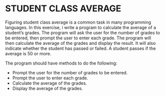 STUDENT CLASS AVERAGE 
=====================

Figuring student class average is a common task in many programming languages. In this exercise, i write a program to calculate the average of a student’s grades. The program will ask the user for the number of grades to be entered, then prompt the user to enter each grade. The program will then calculate the average of the grades and display the result.
It will also indicate whether the student has passed or failed. A student passes if the average is 50 or more.

The program should have methods to do the following:

  * Prompt the user for the number of grades to be entered.
  * Prompt the user to enter each grade.
  * Calculate the average of the grades.
  * Display the average of the grades.


